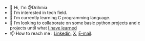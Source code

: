 - 👋 Hi, I’m @Drihmia
- 👀 I’m interested in tech field.
- 🌱 I’m currently learning C programming language.
- 💞️ I’m looking to collaborate on some basic python projects and c projects until what [I have learned](https://github.com/Drihmia/alx-low_level_programming/blob/main/README.md)
- 📫 How to reach me : [Linkedin](https://www.linkedin.com/in/rdrihmia/), [X](https://twitter.com/RDrihmia), [E-mail](drihmia.redouane@gmail.com).

<!---
Drihmia/Drihmia is a ✨ special ✨ repository because its `README.md` (this file) appears on your GitHub profile.
You can click the Preview link to take a look at your changes.
--->
